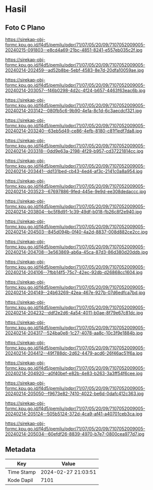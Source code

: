 # Hasil

## Foto C Plano

https://sirekap-obj-formc.kpu.go.id/f4d5/pemilu/pdpr/71/07/05/20/09/7107052009005-20240215-091803--e8cd4a69-21bc-4851-8241-e557eb035c2f.jpg

https://sirekap-obj-formc.kpu.go.id/f4d5/pemilu/pdpr/71/07/05/20/09/7107052009005-20240214-202459--ad52b8be-5ebf-4583-8e7d-20dfa10059ae.jpg

https://sirekap-obj-formc.kpu.go.id/f4d5/pemilu/pdpr/71/07/05/20/09/7107052009005-20240214-203057--f46b0298-4d2c-4f24-b657-4463f63eac6b.jpg

https://sirekap-obj-formc.kpu.go.id/f4d5/pemilu/pdpr/71/07/05/20/09/7107052009005-20240214-203142--080fb5c6-9b90-4e1a-8c1d-6c3aecdcf321.jpg

https://sirekap-obj-formc.kpu.go.id/f4d5/pemilu/pdpr/71/07/05/20/09/7107052009005-20240214-203240--63eb5d49-ce86-4efb-8180-c81f1edf7da8.jpg

https://sirekap-obj-formc.kpu.go.id/f4d5/pemilu/pdpr/71/07/05/20/09/7107052009005-20240214-203318--0dd9e63a-2198-4f29-b957-cd37221814cc.jpg

https://sirekap-obj-formc.kpu.go.id/f4d5/pemilu/pdpr/71/07/05/20/09/7107052009005-20240214-203441--dd131bed-cb43-4ed4-af3c-2141c0a8a954.jpg

https://sirekap-obj-formc.kpu.go.id/f4d5/pemilu/pdpr/71/07/05/20/09/7107052009005-20240214-203523--67697886-9fed-445e-9e9d-ee308dedaccc.jpg

https://sirekap-obj-formc.kpu.go.id/f4d5/pemilu/pdpr/71/07/05/20/09/7107052009005-20240214-203804--bc5f8d91-1c39-49df-b018-fb26c8f2e940.jpg

https://sirekap-obj-formc.kpu.go.id/f4d5/pemilu/pdpr/71/07/05/20/09/7107052009005-20240214-204503--845d094b-0f40-4a2d-8837-008d882ce2cc.jpg

https://sirekap-obj-formc.kpu.go.id/f4d5/pemilu/pdpr/71/07/05/20/09/7107052009005-20240214-204708--3e563869-ab6a-45ca-87d3-86d380d20ddb.jpg

https://sirekap-obj-formc.kpu.go.id/f4d5/pemilu/pdpr/71/07/05/20/09/7107052009005-20240214-204106--7fbb14f5-75c7-42ec-92db-d26868cc1604.jpg

https://sirekap-obj-formc.kpu.go.id/f4d5/pemilu/pdpr/71/07/05/20/09/7107052009005-20240214-204149--24b63269-42ea-467e-927b-07d6edfca7bd.jpg

https://sirekap-obj-formc.kpu.go.id/f4d5/pemilu/pdpr/71/07/05/20/09/7107052009005-20240214-204232--ddf2e2d6-4a54-4011-b0ae-8f79e67c81dc.jpg

https://sirekap-obj-formc.kpu.go.id/f4d5/pemilu/pdpr/71/07/05/20/09/7107052009005-20240214-204317--524ba0e8-1c27-4078-aa8c-10c3f9e1884b.jpg

https://sirekap-obj-formc.kpu.go.id/f4d5/pemilu/pdpr/71/07/05/20/09/7107052009005-20240214-204412--49f788dc-2d62-4479-acd6-26f46ac51f6a.jpg

https://sirekap-obj-formc.kpu.go.id/f4d5/pemilu/pdpr/71/07/05/20/09/7107052009005-20240214-204920--a0f40bef-e82b-4e83-b263-3a3ff54f6cee.jpg

https://sirekap-obj-formc.kpu.go.id/f4d5/pemilu/pdpr/71/07/05/20/09/7107052009005-20240214-205050--f9673e82-7410-4022-be6d-0dafc412c363.jpg

https://sirekap-obj-formc.kpu.go.id/f4d5/pemilu/pdpr/71/07/05/20/09/7107052009005-20240214-205124--505b5124-372d-4ca9-af41-a40701ceb3ca.jpg

https://sirekap-obj-formc.kpu.go.id/f4d5/pemilu/pdpr/71/07/05/20/09/7107052009005-20240214-205034--60efdf26-8839-4970-b7e7-0800cea977d7.jpg


## Metadata

| Key        | Value               |
| ---------- | ------------------- |
| Time Stamp | 2024-02-27 21:03:51 |
| Kode Dapil | 7101                |



